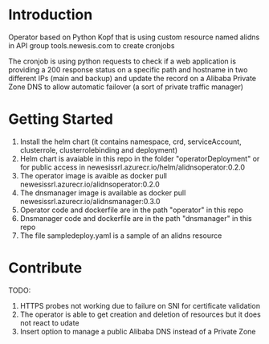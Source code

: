 # Introduction 
Operator based on Python Kopf that is using custom resource named alidns in API group tools.newesis.com to create cronjobs 

The cronjob is using python requests to check if a web application is providing a 200 response status on a specific path and hostname in two different IPs (main and backup) and update the record on a Alibaba Private Zone DNS to allow automatic failover (a sort of private traffic manager)

# Getting Started
1. Install the helm chart (it contains namespace, crd, serviceAccount, clusterrole, clusterrolebinding and deployment)
2. Helm chart is avaiable in this repo in the folder "operatorDeployment" or for public access in newesissrl.azurecr.io/helm/alidnsoperator:0.2.0
3. The operator image is avaible as docker pull newesissrl.azurecr.io/alidnsoperator:0.2.0
4. The dnsmanager image is available as docker pull newesissrl.azurecr.io/alidnsmanager:0.3.0
5. Operator code and dockerfile are in the path "operator" in this repo
6. Dnsmanager code and dockerfile are in the path "dnsmanager" in this repo
7. The file sampledeploy.yaml is a sample of an alidns resource


# Contribute
TODO: 

1. HTTPS probes not working due to failure on SNI for certificate validation
2. The operator is able to get creation and deletion of resources but it does not react to udate
3. Insert option to manage a public Alibaba DNS instead of a Private Zone 
